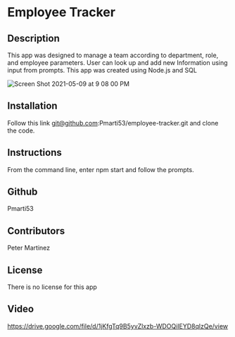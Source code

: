 # Employee Tracker

## Description
This app was designed to manage a team according to department, role, and employee parameters. User can look up and add new Information using input from prompts. This app was created using Node.js and SQL

![Screen Shot 2021-05-09 at 9 08 00 PM](https://user-images.githubusercontent.com/77707292/117597154-a458bb80-b10a-11eb-8e3d-de34ceb942d0.png)

## Installation
Follow this link git@github.com:Pmarti53/employee-tracker.git and clone the code.

## Instructions
From the command line, enter npm start and follow the prompts.

## Github
Pmarti53

## Contributors
Peter Martinez

## License
There is no license for this app

## Video
https://drive.google.com/file/d/1jKfgTq9B5yvZlxzb-WDOQiIEYD8qlzQe/view
